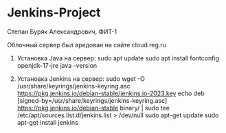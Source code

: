 # Jenkins-Project
Степан Буряк Александрович, ФИТ-1

Облочный сервер был аредован на сайте cloud.reg.ru

1) Установка Java на сервер:
sudo apt update
sudo apt install fontconfig openjdk-17-jre
java -version

3) Установка Jenkins на сервер:
sudo wget -O /usr/share/keyrings/jenkins-keyring.asc \
  https://pkg.jenkins.io/debian-stable/jenkins.io-2023.key
echo deb [signed-by=/usr/share/keyrings/jenkins-keyring.asc] \
  https://pkg.jenkins.io/debian-stable binary/ | sudo tee \
  /etc/apt/sources.list.d/jenkins.list > /dev/null
sudo apt-get update
sudo apt-get install jenkins
